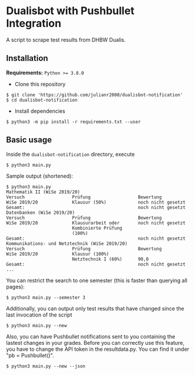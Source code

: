 # Dualisbot with Pushbullet Integration
A script to scrape test results from DHBW Dualis.

## Installation
**Requirements:** `Python >= 3.8.0`
- Clone this repository
```
$ git clone 'https://github.com/julianr2000/dualisbot-notification'
$ cd dualisbot-notification
```
- Install dependencies
```
$ python3 -m pip install -r requirements.txt --user
```


## Basic usage
Inside the `dualisbot-notification` directory, execute
```
$ python3 main.py
```

Sample output (shortened):
```
$ python3 main.py 
Mathematik II (WiSe 2019/20)
Versuch                  Prüfung                  Bewertung               
WiSe 2019/20             Klausur (50%)            noch nicht gesetzt      
Gesamt:                                           noch nicht gesetzt      
Datenbanken (WiSe 2019/20)
Versuch                  Prüfung                  Bewertung               
WiSe 2019/20             Klausurarbeit oder       noch nicht gesetzt      
                         Kombinierte Prüfung                              
                         (100%)                                           
Gesamt:                                           noch nicht gesetzt      
Kommunikations- und Netztechnik (WiSe 2019/20)
Versuch                  Prüfung                  Bewertung               
WiSe 2019/20             Klausur (100%)                                   
                         Netztechnik I (60%)      90,0                    
Gesamt:                                           noch nicht gesetzt      
...
```

You can restrict the search to one semester (this is faster than querying all pages):
```
$ python3 main.py --semester 3
```

Additionally, you can output only test results that have changed since the last invocation of the script
```
$ python3 main.py --new
```

Also, you can have Pushbullet notifications sent to you containing the lastest changes in your grades. Before you can correctly use this feature, you have to change the API token in the resultdata.py. You can find it under "pb = Pushbullet()".
```
$ python3 main.py --new --json
```